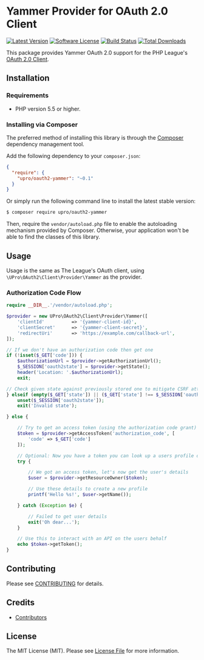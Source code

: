 # Yammer Provider for OAuth 2.0 Client
[![Latest Version](https://img.shields.io/github/release/upro/oauth2-yammer.svg?style=flat-square)](https://github.com/upro/oauth2-yammer/releases)
[![Software License](https://img.shields.io/badge/license-MIT-brightgreen.svg?style=flat-square)](LICENSE)
[![Build Status](https://img.shields.io/travis/upro/oauth2-yammer/master.svg?style=flat-square)](https://travis-ci.org/upro/oauth2-yammer)
[![Total Downloads](https://img.shields.io/packagist/dt/upro/oauth2-yammer.svg?style=flat-square)](https://packagist.org/packages/upro/oauth2-yammer)

This package provides Yammer OAuth 2.0 support for the PHP League's [OAuth 2.0 Client](https://github.com/thephpleague/oauth2-client).

## Installation

### Requirements

* PHP version 5.5 or higher.

### Installing via Composer

The preferred method of installing this library is through the [Composer](http://getcomposer.org) dependency management tool.

Add the following dependency to your `composer.json`:

```json
{
  "require": {
    "upro/oauth2-yammer": "~0.1"
  }
}
```

Or simply run the following command line to install the latest stable version:

```bash
$ composer require upro/oauth2-yammer
```

Then, require the `vendor/autoload.php` file to enable the autoloading mechanism provided by Composer. Otherwise, your application won't be able to find the classes of this library.

## Usage

Usage is the same as The League's OAuth client, using `\UPro\OAuth2\Client\Provider\Yammer` as the provider.

### Authorization Code Flow

```php
require __DIR__.'/vendor/autoload.php';

$provider = new UPro\OAuth2\Client\Provider\Yammer([
    'clientId'          => '{yammer-client-id}',
    'clientSecret'      => '{yammer-client-secret}',
    'redirectUri'       => 'https://example.com/callback-url',
]);

// If we don't have an authorization code then get one
if (!isset($_GET['code'])) {
    $authorizationUrl = $provider->getAuthorizationUrl();
    $_SESSION['oauth2state'] = $provider->getState();
    header('Location: '.$authorizationUrl);
    exit;

// Check given state against previously stored one to mitigate CSRF attack
} elseif (empty($_GET['state']) || ($_GET['state'] !== $_SESSION['oauth2state'])) {
    unset($_SESSION['oauth2state']);
    exit('Invalid state');

} else {

    // Try to get an access token (using the authorization code grant)
    $token = $provider->getAccessToken('authorization_code', [
        'code' => $_GET['code']
    ]);

    // Optional: Now you have a token you can look up a users profile data
    try {

        // We got an access token, let's now get the user's details
        $user = $provider->getResourceOwner($token);

        // Use these details to create a new profile
        printf('Hello %s!', $user->getName());

    } catch (Exception $e) {

        // Failed to get user details
        exit('Oh dear...');
    }

    // Use this to interact with an API on the users behalf
    echo $token->getToken();
}
```

## Contributing

Please see [CONTRIBUTING](https://github.com/upro/oauth2-yammer/blob/master/CONTRIBUTING.md) for details.

## Credits

- [Contributors](https://github.com/upro/oauth2-yammer/contributors)

## License

The MIT License (MIT). Please see [License File](https://github.com/upro/oauth2-yammer/blob/master/LICENSE) for more information.
